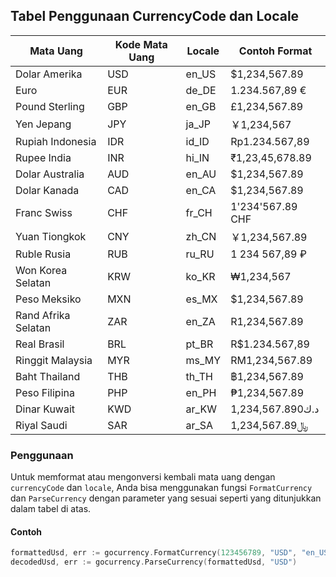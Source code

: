 ## Tabel Penggunaan CurrencyCode dan Locale

| Mata Uang          | Kode Mata Uang | Locale     | Contoh Format                                 |
|--------------------|----------------|------------|-----------------------------------------------|
| Dolar Amerika      | USD            | en_US      | $1,234,567.89                                 |
| Euro               | EUR            | de_DE      | 1.234.567,89 €                                |
| Pound Sterling     | GBP            | en_GB      | £1,234,567.89                                 |
| Yen Jepang         | JPY            | ja_JP      | ￥1,234,567                                    |
| Rupiah Indonesia   | IDR            | id_ID      | Rp1.234.567,89                                |
| Rupee India        | INR            | hi_IN      | ₹1,23,45,678.89                               |
| Dolar Australia    | AUD            | en_AU      | $1,234,567.89                                 |
| Dolar Kanada       | CAD            | en_CA      | $1,234,567.89                                 |
| Franc Swiss        | CHF            | fr_CH      | 1'234'567.89 CHF                              |
| Yuan Tiongkok      | CNY            | zh_CN      | ￥1,234,567.89                                 |
| Ruble Rusia        | RUB            | ru_RU      | 1 234 567,89 ₽                                |
| Won Korea Selatan  | KRW            | ko_KR      | ₩1,234,567                                    |
| Peso Meksiko       | MXN            | es_MX      | $1,234,567.89                                 |
| Rand Afrika Selatan| ZAR            | en_ZA      | R1,234,567.89                                 |
| Real Brasil        | BRL            | pt_BR      | R$1.234.567,89                                |
| Ringgit Malaysia   | MYR            | ms_MY      | RM1,234,567.89                                |
| Baht Thailand      | THB            | th_TH      | ฿1,234,567.89                                 |
| Peso Filipina      | PHP            | en_PH      | ₱1,234,567.89                                 |
| Dinar Kuwait       | KWD            | ar_KW      | د.ك1,234,567.890                               |
| Riyal Saudi        | SAR            | ar_SA      | ﷼1,234,567.89                                 |

### Penggunaan

Untuk memformat atau mengonversi kembali mata uang dengan `currencyCode` dan `locale`, Anda bisa menggunakan fungsi `FormatCurrency` dan `ParseCurrency` dengan parameter yang sesuai seperti yang ditunjukkan dalam tabel di atas.

#### Contoh
```go
formattedUsd, err := gocurrency.FormatCurrency(123456789, "USD", "en_US")
decodedUsd, err := gocurrency.ParseCurrency(formattedUsd, "USD")
